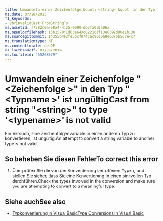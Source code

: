 ```yaml
---
title: Umwandeln einer Zeichenfolge &quot; <string> &quot; in den Typ "<typename>' ist ungültig
ms.date: 07/20/2015
f1_keywords:
- vbrInvalidCast_FromStringTo
ms.assetid: a7382c0a-e8a4-4125-9690-db3fa030a06a
ms.openlocfilehash: 13b1570f1d63e643c822161f13e8392d90e1b138
ms.sourcegitcommit: 14355b4b2fe5bcf874cac96d0a9e6376b567e4c7
ms.translationtype: MT
ms.contentlocale: de-DE
ms.lasthandoff: 01/30/2019
ms.locfileid: "55268079"
---
```

# <a name="cast-from-string-quotstringquot-to-type-typename-is-not-valid"></a><span data-ttu-id="c580e-102">Umwandeln einer Zeichenfolge &quot; \<Zeichenfolge >&quot; in den Typ "\<Typname >' ist ungültig</span><span class="sxs-lookup"><span data-stu-id="c580e-102">Cast from string &quot;\<string>&quot; to type '\<typename>' is not valid</span></span>
<span data-ttu-id="c580e-103">Ein Versuch, eine Zeichenfolgenvariable in einen anderen Typ zu konvertieren, ist ungültig.</span><span class="sxs-lookup"><span data-stu-id="c580e-103">An attempt to convert a string variable to another type is not valid.</span></span>  
  
## <a name="to-correct-this-error"></a><span data-ttu-id="c580e-104">So beheben Sie diesen Fehler</span><span class="sxs-lookup"><span data-stu-id="c580e-104">To correct this error</span></span>  
  
1.  <span data-ttu-id="c580e-105">Überprüfen Sie die von der Konvertierung betroffenen Typen, und stellen Sie sicher, dass Sie eine Konvertierung in einen sinnvollen Typ durchführen.</span><span class="sxs-lookup"><span data-stu-id="c580e-105">Check the types involved in the conversion and make sure you are attempting to convert to a meaningful type.</span></span>  
  
## <a name="see-also"></a><span data-ttu-id="c580e-106">Siehe auch</span><span class="sxs-lookup"><span data-stu-id="c580e-106">See also</span></span>
- [<span data-ttu-id="c580e-107">Typkonvertierung in Visual Basic</span><span class="sxs-lookup"><span data-stu-id="c580e-107">Type Conversions in Visual Basic</span></span>](../../visual-basic/programming-guide/language-features/data-types/type-conversions.md)
